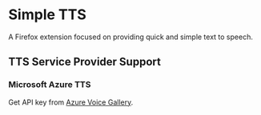 # Simple TTS

A Firefox extension focused on providing quick and simple text to speech.

## TTS Service Provider Support

### Microsoft Azure TTS

Get API key from [Azure Voice Gallery](https://speech.microsoft.com/portal/voicegallery).
